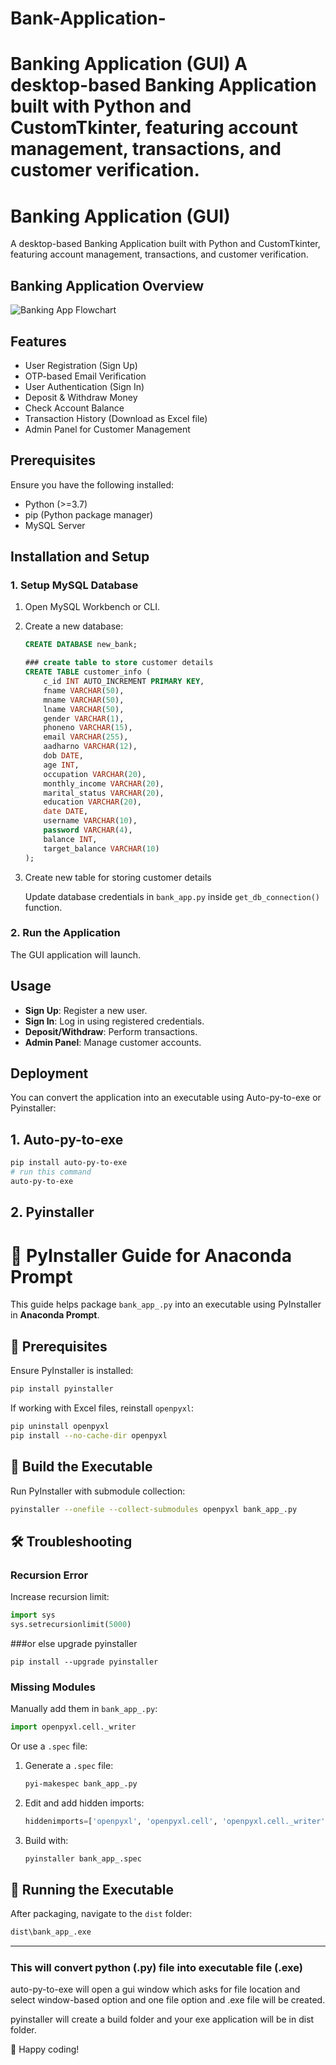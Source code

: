 # Bank-Application-
# Banking Application (GUI)  A desktop-based Banking Application built with Python and CustomTkinter, featuring account management, transactions, and customer verification.  
# Banking Application (GUI)

A desktop-based Banking Application built with Python and CustomTkinter, featuring account management, transactions, and customer verification.

## Banking Application Overview

![Banking App Flowchart](images/bank_app_flowchart.jpg)

## Features

- User Registration (Sign Up)
- OTP-based Email Verification
- User Authentication (Sign In)
- Deposit & Withdraw Money
- Check Account Balance
- Transaction History (Download as Excel file)
- Admin Panel for Customer Management

## Prerequisites

Ensure you have the following installed:

- Python (>=3.7)
- pip (Python package manager)
- MySQL Server

## Installation and Setup

### 1. Setup MySQL Database

1. Open MySQL Workbench or CLI.
2. Create a new database:
   ```sql
   CREATE DATABASE new_bank;

   ### create table to store customer details
   CREATE TABLE customer_info (
       c_id INT AUTO_INCREMENT PRIMARY KEY,
       fname VARCHAR(50),
       mname VARCHAR(50),
       lname VARCHAR(50),
       gender VARCHAR(1),
       phoneno VARCHAR(15),
       email VARCHAR(255),
       aadharno VARCHAR(12),
       dob DATE,
       age INT,
       occupation VARCHAR(20),
       monthly_income VARCHAR(20),
       marital_status VARCHAR(20),
       education VARCHAR(20),
       date DATE,
       username VARCHAR(10),
       password VARCHAR(4),
       balance INT,
       target_balance VARCHAR(10)
   );
   ```
3. Create new table for storing customer details

   Update database credentials in `bank_app.py` inside `get_db_connection()` function.

### 2. Run the Application

The GUI application will launch.

## Usage

- **Sign Up**: Register a new user.
- **Sign In**: Log in using registered credentials.
- **Deposit/Withdraw**: Perform transactions.
- **Admin Panel**: Manage customer accounts.

## Deployment

You can convert the application into an executable using Auto-py-to-exe or Pyinstaller:

## 1. Auto-py-to-exe
```sh
pip install auto-py-to-exe
# run this command
auto-py-to-exe
```
## 2. Pyinstaller

# 🚀 PyInstaller Guide for Anaconda Prompt  

This guide helps package `bank_app_.py` into an executable using PyInstaller in **Anaconda Prompt**.

## 📌 Prerequisites  
Ensure PyInstaller is installed:  
```sh
pip install pyinstaller
```
If working with Excel files, reinstall `openpyxl`:  
```sh
pip uninstall openpyxl
pip install --no-cache-dir openpyxl
```

## 🔧 Build the Executable  
Run PyInstaller with submodule collection:  
```sh
pyinstaller --onefile --collect-submodules openpyxl bank_app_.py
```

## 🛠 Troubleshooting  
### Recursion Error  
Increase recursion limit:  
```python
import sys
sys.setrecursionlimit(5000)
```
###or else upgrade pyinstaller
```
pip install --upgrade pyinstaller
```

### Missing Modules  
Manually add them in `bank_app_.py`:  
```python
import openpyxl.cell._writer
```
Or use a `.spec` file:  
1. Generate a `.spec` file:  
   ```sh
   pyi-makespec bank_app_.py
   ```
2. Edit and add hidden imports:  
   ```python
   hiddenimports=['openpyxl', 'openpyxl.cell', 'openpyxl.cell._writer']
   ```
3. Build with:  
   ```sh
   pyinstaller bank_app_.spec
   ```

## 🎯 Running the Executable  
After packaging, navigate to the `dist` folder:  
```sh
dist\bank_app_.exe
```
---

#####

### This will convert python (.py) file into executable file (.exe)

auto-py-to-exe will open a gui window which asks for file location and select window-based option and one file option and .exe file will be created.

pyinstaller will create a build folder and your exe application will be in dist folder.

🚀 Happy coding!
